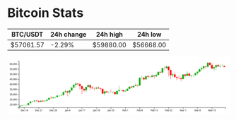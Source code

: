 # Bitcoin Stats

BTC/USDT|24h change|24h high|24h low|
|---|---|---|---|
|$57061.57|-2.29%|$59880.00|$56668.00|

<img src="./chart.svg">
